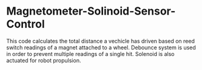 # Magnetometer-Solinoid-Sensor-Control
This code calculates the total distance a vechicle has driven based on reed switch readings of a magnet attached to a wheel. Debounce system is used in order to prevent multiple readings of a single hit. Solenoid is also actuated for robot propulsion. 

